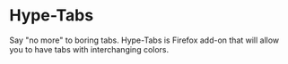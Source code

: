 # Hype-Tabs

Say "no more" to boring tabs. Hype-Tabs is Firefox add-on that will allow you to have tabs with interchanging colors.

